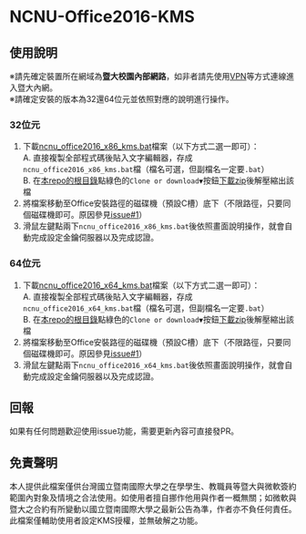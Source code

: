# NCNU-Office2016-KMS

## 使用說明
※請先確定裝置所在網域為**暨大校園內部網路**，如非者請先使用[VPN](https://sslvpn9.twaren.net/ncnu)等方式連線進入暨大內網。  
※請確定安裝的版本為32還64位元並依照對應的說明進行操作。
### 32位元
1. 下載[ncnu_office2016_x86_kms.bat](https://github.com/hms5232/NCNU-Office2016-KMS/blob/master/ncnu_office2016_x86_kms.bat)檔案（以下方式二選一即可）：  
  A. 直接複製全部程式碼後貼入文字編輯器，存成`ncnu_office2016_x86_kms.bat`檔（檔名可選，但副檔名一定要`.bat`）  
  B. 在[本repo的根目錄](https://github.com/hms5232/NCNU-Office2016-KMS)點綠色的`Clone or download▼`按鈕[下載zip](https://github.com/hms5232/NCNU-Office2016-KMS/archive/master.zip)後解壓縮出該檔
2. 將檔案移動至Office安裝路徑的磁碟機（預設C槽）底下（不限路徑，只要同個磁碟機即可。原因參見[issue#1](https://github.com/hms5232/NCNU-Office2016-KMS/issues/1)）
3. 滑鼠左鍵點兩下`ncnu_office2016_x86_kms.bat`後依照畫面說明操作，就會自動完成設定金鑰伺服器以及完成認證。

### 64位元
1. 下載[ncnu_office2016_x64_kms.bat](https://github.com/hms5232/NCNU-Office2016-KMS/blob/master/ncnu_office2016_x64_kms.bat)檔案（以下方式二選一即可）：  
  A. 直接複製全部程式碼後貼入文字編輯器，存成`ncnu_office2016_x64_kms.bat`檔（檔名可選，但副檔名一定要`.bat`）  
  B. 在[本repo的根目錄](https://github.com/hms5232/NCNU-Office2016-KMS)點綠色的`Clone or download▼`按鈕[下載zip](https://github.com/hms5232/NCNU-Office2016-KMS/archive/master.zip)後解壓縮出該檔
2. 將檔案移動至Office安裝路徑的磁碟機（預設C槽）底下（不限路徑，只要同個磁碟機即可。原因參見[issue#1](https://github.com/hms5232/NCNU-Office2016-KMS/issues/1)）
3. 滑鼠左鍵點兩下`ncnu_office2016_x64_kms.bat`後依照畫面說明操作，就會自動完成設定金鑰伺服器以及完成認證。

## 回報
如果有任何問題歡迎使用issue功能，需要更新內容可直接發PR。

## 免責聲明
本人提供此檔案僅供台灣國立暨南國際大學之在學學生、教職員等暨大與微軟簽約範圍內對象及情境之合法使用。如使用者擅自挪作他用與作者一概無關；如微軟與暨大之合約有所變動以國立暨南國際大學之最新公告為準，作者亦不負任何責任。  
此檔案僅輔助使用者設定KMS授權，並無破解之功能。
